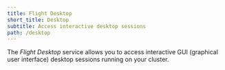 ```yaml
---
title: Flight Desktop
short_title: Desktop
subtitle: Access interactive desktop sessions
path: /desktop
---
```

The *Flight Desktop* service allows you to access interactive
GUI (graphical user interface) desktop sessions running on your
cluster.

